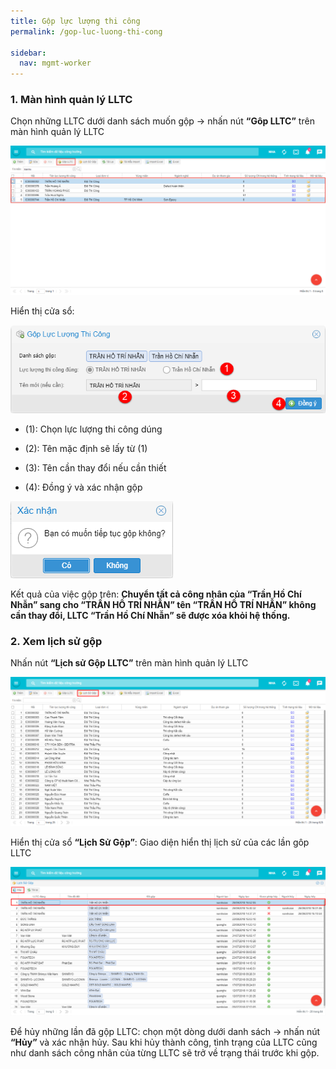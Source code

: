 ```yaml
---
title: Gộp lực lượng thi công
permalink: /gop-luc-luong-thi-cong

sidebar:
  nav: mgmt-worker
---
```

### **1. Màn hình quản lý LLTC**
Chọn những LLTC dưới danh sách muốn gộp &rarr; nhấn nút **“Gôp LLTC”** trên màn
hình quản lý LLTC

![](assets/MergeLLTC/fbc89786446b515a3bca6e664c81085a.png)

Hiển thị cửa sổ:

![](assets/MergeLLTC/09a28660bf639e580f129f2bdd8f7a89.png)

* (1): Chọn lực lượng thi công dúng

* (2): Tên mặc định sẽ lấy từ (1)

* (3): Tên cần thay đổi nếu cần thiết

* (4): Đồng ý và xác nhận gộp

![](assets/MergeLLTC/644a3c993bc98ef68ff189fb47904f65.png)

Kết quả của việc gộp trên: **Chuyển tất cả công nhân của “Trần Hồ Chí Nhẫn” sang cho “TRẦN HỒ TRÍ NHẪN” tên “TRẦN HỒ TRÍ NHẪN” không cần thay đổi, LLTC “Trần Hồ Chí Nhẫn” sẽ được xóa khỏi hệ thống.**

### **2. Xem lịch sử gộp**
Nhấn nút **“Lịch sử Gộp LLTC”** trên màn hình quản lý LLTC

![](assets/MergeLLTC/709614233be4f7adedb94ed584f48c79.png)

Hiển thị cửa sổ **“Lịch Sử Gộp”**: Giao diện hiển thị lịch sử của các lần gôp LLTC

![](assets/MergeLLTC/99102e29ff089cd47d5af35b1d797124.png)

Để hủy những lần đã gộp LLTC: chọn một dòng dưới danh sách &rarr; nhấn nút
**“Hủy”** và xác nhận hủy. Sau khi hủy thành công, tình trạng của LLTC cũng như
danh sách công nhân của từng LLTC sẽ trở về trạng thái trước khi gộp.
